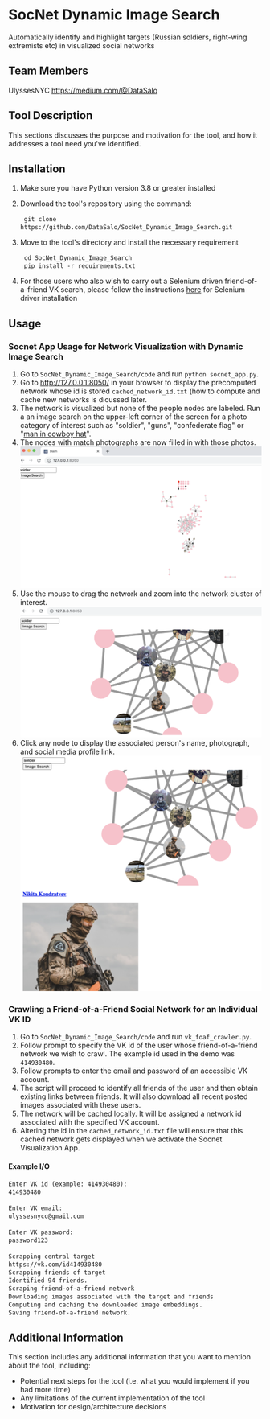 # SocNet Dynamic Image Search
Automatically identify and highlight targets (Russian soldiers, right-wing extremists etc) in visualized social networks

## Team Members
UlyssesNYC
https://medium.com/@DataSalo

## Tool Description
This sections discusses the purpose and motivation for the tool, and how it addresses a tool need you've identified.

## Installation

1. Make sure you have Python version 3.8 or greater installed

2. Download the tool's repository using the command:

        git clone https://github.com/DataSalo/SocNet_Dynamic_Image_Search.git

3. Move to the tool's directory and install the necessary requirement

        cd SocNet_Dynamic_Image_Search
        pip install -r requirements.txt
4. For those users who also wish to carry out a Selenium driven friend-of-a-friend VK search, please follow the instructions [here](https://selenium-python.readthedocs.io/installation.html) for Selenium driver installation

## Usage
### Socnet App Usage for Network Visualization with Dynamic Image Search
1. Go to `SocNet_Dynamic_Image_Search/code` and run `python socnet_app.py`.
2. Go to http://127.0.0.1:8050/ in your browser to display the precomputed network whose id is stored `cached_network_id.txt` (how to compute and cache new networks is dicussed later.
3. The network is visualized but none of the people nodes are labeled. Run a an image search on the upper-left corner of the screen for a photo category of interest such as "soldier", "guns", "confederate flag" or "[man in cowboy hat](https://www.bellingcat.com/news/2022/08/05/tracking-the-faceless-killers-who-mutilated-and-executed-a-ukrainian-pow/)". 
4. The nodes with match photographs are now filled in with those photos.![Screenshot](screenshots/demo1.png)
5. Use the mouse to drag the network and zoom into the network cluster of interest.![Screenshot](screenshots/demo2.png)
6. Click any node to display the associated person's name, photograph, and social media profile link. ![Screenshot](screenshots/demo3.png)

### Crawling a Friend-of-a-Friend Social Network for an Individual VK ID
1. Go to `SocNet_Dynamic_Image_Search/code` and run `vk_foaf_crawler.py`.
2. Follow prompt to specify the VK id of the user whose friend-of-a-friend network we wish to crawl. The example id used in the demo was `414930480`.
3. Follow prompts to enter the email and password of an accessible VK account. 
4. The script will proceed to identify all friends of the user and then obtain existing links between friends. It will also download all recent posted images associated with these users.
5. The network will be cached locally. It will be assigned a network id associated with the specified VK account.
6. Altering the id in the `cached_network_id.txt` file will ensure that this cached network gets displayed when we activate the Socnet Visualization App.

#### Example I/O
```
Enter VK id (example: 414930480):
414930480

Enter VK email:
ulyssesnycc@gmail.com

Enter VK password:
password123

Scrapping central target
https://vk.com/id414930480
Scrapping friends of target
Identified 94 friends.
Scraping friend-of-a-friend network
Downloading images associated with the target and friends
Computing and caching the downloaded image embeddings.
Saving friend-of-a-friend network.
```

## Additional Information
This section includes any additional information that you want to mention about the tool, including:
- Potential next steps for the tool (i.e. what you would implement if you had more time)
- Any limitations of the current implementation of the tool
- Motivation for design/architecture decisions
